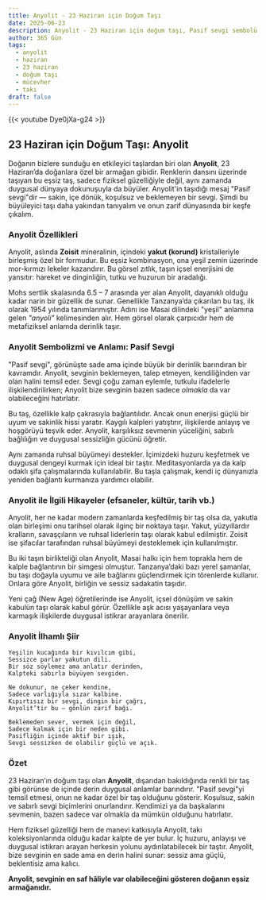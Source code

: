 ```yaml
---
title: Anyolit - 23 Haziran için Doğum Taşı
date: 2025-06-23
description: Anyolit - 23 Haziran için doğum taşı, Pasif sevgi sembolü. Bu özel taşın derin anlamını öğrenin.
author: 365 Gün
tags:
  - anyolit
  - haziran
  - 23 haziran
  - doğum taşı
  - mücevher
  - takı
draft: false
---
```


{{< youtube Dye0jXa-g24 >}}

## 23 Haziran için Doğum Taşı: Anyolit

Doğanın bizlere sunduğu en etkileyici taşlardan biri olan **Anyolit**, 23 Haziran’da doğanlara özel bir armağan gibidir. Renklerin dansını üzerinde taşıyan bu eşsiz taş, sadece fiziksel güzelliğiyle değil, aynı zamanda duygusal dünyaya dokunuşuyla da büyüler. Anyolit'in taşıdığı mesaj "Pasif sevgi"dir — sakin, içe dönük, koşulsuz ve beklemeyen bir sevgi. Şimdi bu büyüleyici taşı daha yakından tanıyalım ve onun zarif dünyasında bir keşfe çıkalım.

### Anyolit Özellikleri

Anyolit, aslında **Zoisit** mineralinin, içindeki **yakut (korund)** kristalleriyle birleşmiş özel bir formudur. Bu eşsiz kombinasyon, ona yeşil zemin üzerinde mor-kırmızı lekeler kazandırır. Bu görsel zıtlık, taşın içsel enerjisini de yansıtır: hareket ve dinginliğin, tutku ve huzurun bir aradalığı.

Mohs sertlik skalasında 6.5 – 7 arasında yer alan Anyolit, dayanıklı olduğu kadar narin bir güzellik de sunar. Genellikle Tanzanya’da çıkarılan bu taş, ilk olarak 1954 yılında tanımlanmıştır. Adını ise Masai dilindeki "yeşil" anlamına gelen _"anyoli"_ kelimesinden alır. Hem görsel olarak çarpıcıdır hem de metafiziksel anlamda derinlik taşır.

### Anyolit Sembolizmi ve Anlamı: Pasif Sevgi

"Pasif sevgi", görünüşte sade ama içinde büyük bir derinlik barındıran bir kavramdır. Anyolit, sevginin beklemeyen, talep etmeyen, kendiliğinden var olan halini temsil eder. Sevgi çoğu zaman eylemle, tutkulu ifadelerle ilişkilendirilirken; Anyolit bize sevginin bazen sadece _olmakla_ da var olabileceğini hatırlatır.

Bu taş, özellikle kalp çakrasıyla bağlantılıdır. Ancak onun enerjisi güçlü bir uyum ve sakinlik hissi yaratır. Kaygılı kalpleri yatıştırır, ilişkilerde anlayış ve hoşgörüyü teşvik eder. Anyolit, karşılıksız sevmenin yüceliğini, sabırlı bağlılığın ve duygusal sessizliğin gücünü öğretir.

Aynı zamanda ruhsal büyümeyi destekler. İçimizdeki huzuru keşfetmek ve duygusal dengeyi kurmak için ideal bir taştır. Meditasyonlarda ya da kalp odaklı şifa çalışmalarında kullanılabilir. Bu taşla çalışmak, kendi iç dünyanızla yeniden bağlantı kurmanıza yardımcı olabilir.

### Anyolit ile İlgili Hikayeler (efsaneler, kültür, tarih vb.)

Anyolit, her ne kadar modern zamanlarda keşfedilmiş bir taş olsa da, yakutla olan birleşimi onu tarihsel olarak ilginç bir noktaya taşır. Yakut, yüzyıllardır kralların, savaşçıların ve ruhsal liderlerin taşı olarak kabul edilmiştir. Zoisit ise şifacılar tarafından ruhsal büyümeyi desteklemek için kullanılmıştır.

Bu iki taşın birlikteliği olan Anyolit, Masai halkı için hem toprakla hem de kalple bağlantının bir simgesi olmuştur. Tanzanya’daki bazı yerel şamanlar, bu taşı doğayla uyumu ve aile bağlarını güçlendirmek için törenlerde kullanır. Onlara göre Anyolit, birliğin ve sessiz sadakatin taşıdır.

Yeni çağ (New Age) öğretilerinde ise Anyolit, içsel dönüşüm ve sakin kabulün taşı olarak kabul görür. Özellikle aşk acısı yaşayanlara veya karmaşık ilişkilerde duygusal istikrar arayanlara önerilir.

### Anyolit İlhamlı Şiir

```
Yeşilin kucağında bir kıvılcım gibi,  
Sessizce parlar yakutun dili.  
Bir söz söylemez ama anlatır derinden,  
Kalpteki sabırla büyüyen sevgiden.

Ne dokunur, ne çeker kendine,  
Sadece varlığıyla sızar kalbine.  
Kıpırtısız bir sevgi, dingin bir çağrı,  
Anyolit’tir bu — gönlün zarif bağı.

Beklemeden sever, vermek için değil,  
Sadece kalmak için bir neden gibi.  
Pasifliğin içinde aktif bir ışık,  
Sevgi sessizken de olabilir güçlü ve açık.
```

### Özet

23 Haziran’ın doğum taşı olan **Anyolit**, dışarıdan bakıldığında renkli bir taş gibi görünse de içinde derin duygusal anlamlar barındırır. "Pasif sevgi"yi temsil etmesi, onun ne kadar özel bir taş olduğunu gösterir. Koşulsuz, sakin ve sabırlı sevgi biçimlerini onurlandırır. Kendimizi ya da başkalarını sevmenin, bazen sadece var olmakla da mümkün olduğunu hatırlatır.

Hem fiziksel güzelliği hem de manevi katkısıyla Anyolit, takı koleksiyonlarında olduğu kadar kalpte de yer bulur. İç huzuru, anlayışı ve duygusal istikrarı arayan herkesin yolunu aydınlatabilecek bir taştır. Anyolit, bize sevginin en sade ama en derin halini sunar: sessiz ama güçlü, beklentisiz ama kalıcı.

**Anyolit, sevginin en saf hâliyle var olabileceğini gösteren doğanın eşsiz armağanıdır.**